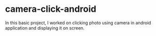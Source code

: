 # camera-click-android

In this basic project, I worked on clicking photo using camera in android application and displaying it on screen.
